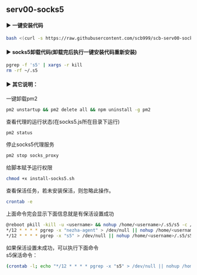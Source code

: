 ## serv00-socks5<br>
#### ▶ 一键安装代码
```bash
bash <(curl -s https://raw.githubusercontent.com/scb999/scb-serv00-socks5/main/install-socks5.sh)
````
#### ▶ socks5卸载代码(卸载完后执行一键安装代码重新安装)
```bash
pgrep -f 's5' | xargs -r kill
rm -rf ~/.s5
````

#### ▶ 其它说明：
一键卸载pm2
```bash
pm2 unstartup && pm2 delete all && npm uninstall -g pm2
````
查看代理的运行状态(在socks5.js所在目录下运行)
```bash
pm2 status
````
停止socks5代理服务
```bash
pm2 stop socks_proxy
````
给脚本赋予运行权限
```bash
chmod +x install-socks5.sh
````
查看保活任务，若未安装保活，则忽略此操作。
```bash
crontab -e
````
上面命令完会显示下面信息就是有保活设置成功
```bash
@reboot pkill -kill -u <username> && nohup /home/<username>/.s5/s5 -c /home/<username>/.s5/config.json >/dev/null 2>&1 & && nohup /home/<username>/.nezha-agent/start.sh >/dev/null 2>&1 &
*/12 * * * * pgrep -x "nezha-agent" > /dev/null || nohup /home/<username>/.nezha-agent/start.sh >/dev/null 2>&1 &
*/12 * * * * pgrep -x "s5" > /dev/null || nohup /home/<username>/.s5/s5 -c /home/<username>/.s5/config.json >/dev/null 2>&1 &
````
如果保活设置未成功，可以执行下面命令<br>
s5保活命令：
```bash
(crontab -l; echo "*/12 * * * * pgrep -x "s5" > /dev/null || nohup /home/${USER}/.s5/s5 -c /home/<username>/.s5/config.json >/dev/null 2>&1 &") | crontab -
````

